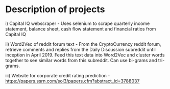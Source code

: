 # Description of projects

i) Capital IQ webscraper - Uses selenium to scrape quarterly income statement, balance sheet, cash flow statement and financial ratios from Capital IQ

ii) Word2Vec of reddit forum text - From the CryptoCurrency reddit forum, retrieve comments and replies from the Daily Discussion subreddit until inception in April 2019. Feed this text data into Word2Vec and cluster words together to see similar words from this subreddit. Can use bi-grams and tri-grams.

iii) Website for corporate credit rating prediction - https://papers.ssrn.com/sol3/papers.cfm?abstract_id=3788037
